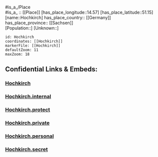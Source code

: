 ﻿---
location: [51.15,14.57] 
mapzoom: [7,12] 
mapmarker: city 
type: City
tags:
- geo/City


SpocWebEntityId: 30965
isDeleted: false
confidential: public

---
#is_a_/Place  
#is_a_ :: [[Place]] 
[has_place_longitude::14.57] 
[has_place_latitude::51.15] 
[name::Hochkirch] 
has_place_country:: [[Germany]]  
has_place_province:: [[Sachsen]]  
[Population::] 
[Unknown::] 


```leaflet
id: Hochkirch
coordinates: [[Hochkirch]] 
markerFile: [[Hochkirch]] 
defaultZoom: 11 
maxZoom: 18
```


## Confidential Links & Embeds: 

### [Hochkirch](/_public/Earth/Continent/Europe/Europe~Central/Germany/Germany~East/Sachsen/counties~Sachsen/Bautzen/cities~Bautzen/Hochkirch.md) 

### [Hochkirch.internal](/_internal/Earth/Continent/Europe/Europe~Central/Germany/Germany~East/Sachsen/counties~Sachsen/Bautzen/cities~Bautzen/Hochkirch.internal.md) 

### [Hochkirch.protect](/_protect/Earth/Continent/Europe/Europe~Central/Germany/Germany~East/Sachsen/counties~Sachsen/Bautzen/cities~Bautzen/Hochkirch.protect.md) 

### [Hochkirch.private](/_private/Earth/Continent/Europe/Europe~Central/Germany/Germany~East/Sachsen/counties~Sachsen/Bautzen/cities~Bautzen/Hochkirch.private.md) 

### [Hochkirch.personal](/_personal/Earth/Continent/Europe/Europe~Central/Germany/Germany~East/Sachsen/counties~Sachsen/Bautzen/cities~Bautzen/Hochkirch.personal.md) 

### [Hochkirch.secret](/_secret/Earth/Continent/Europe/Europe~Central/Germany/Germany~East/Sachsen/counties~Sachsen/Bautzen/cities~Bautzen/Hochkirch.secret.md) 
